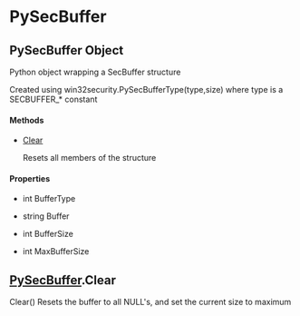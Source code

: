 # PySecBuffer


## PySecBuffer Object

Python object wrapping a SecBuffer structure 

Created using win32security\.PySecBufferType\(type,size\) where type is a SECBUFFER\_\* constant

#### Methods

  - [Clear](PySecBuffer.md#pysecbufferclear)

    Resets all members of the structure&nbsp;

#### Properties

  - int BufferType

    

  - string Buffer

    

  - int BufferSize

    

  - int MaxBufferSize

    


## [PySecBuffer](PySecBuffer.md#pysecbuffer)\.Clear

Clear\(\)
Resets the buffer to all NULL's, and set the current size to maximum